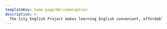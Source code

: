 ```yaml
---
templateKey: home-page/WelcomeCaption
description: >-
  The City English Project makes learning English convenient, affordable and fun!  And, we focus on what you need the most - conversational English skills. Our network offers classes, conversation partnerships and events to help you improve your conversational English. We also integrate culture and worldview elements in to our learning model to better equip your for building relationships within the ASEAN community and beyond.  We want to help you succeed in life and in business!
---
```



